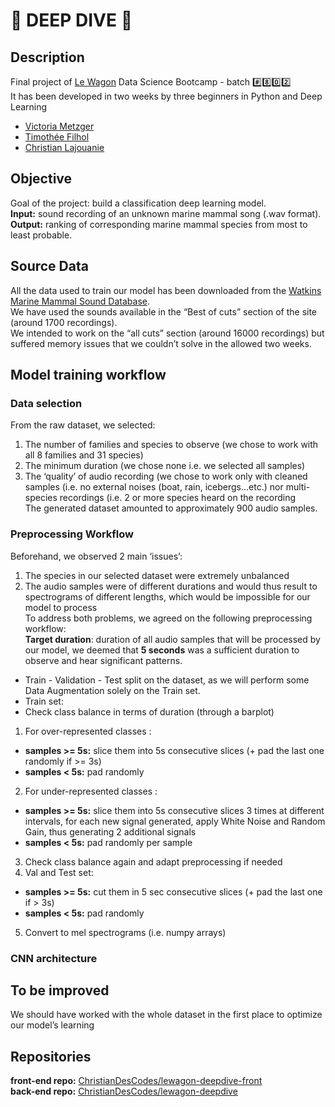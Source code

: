 # :whale: DEEP DIVE :dolphin:  

## Description  
Final project of [Le Wagon](https://www.lewagon.com/) Data Science Bootcamp - batch :hash::eight::zero::two:  
It has been developed in two weeks by three beginners in Python and Deep Learning  
- [Victoria Metzger](https://github.com/VictoriaMetzger)  
- [Timothée Filhol](https://github.com/timfilhol96)  
- [Christian Lajouanie](https://github.com/ChristianDesCodes)  

## Objective  
Goal of the project: build a classification deep learning model.  
**Input:** sound recording of an unknown marine mammal song (.wav format).  
**Output:** ranking of corresponding marine mammal species from most to least probable.  

## Source Data  
All the data used to train our model has been downloaded from the [Watkins Marine Mammal Sound Database](https://cis.whoi.edu/science/B/whalesounds).  
We have used the sounds available in the “Best of cuts” section of the site (around 1700 recordings).  
We intended to work on the “all cuts” section (around 16000 recordings) but suffered memory issues that we couldn’t solve in the allowed two weeks.  
  
## Model training workflow  
  
### Data selection  
From the raw dataset, we selected:  
1. The number of families and species to observe (we chose to work with all 8 families and 31 species)  
2. The minimum duration (we chose none i.e. we selected all samples)  
3. The ‘quality’ of audio recording (we chose to work only with cleaned samples (i.e. no external noises (boat, rain, icebergs…etc.) nor multi-species recordings (i.e. 2 or more species heard on the recording  
The generated dataset amounted to approximately 900 audio samples.  
  
### Preprocessing Workflow  
Beforehand, we observed 2 main ‘issues’:  
1. The species in our selected dataset were extremely unbalanced  
2. The audio samples were of different durations and would thus result to spectrograms of different lengths, which would be impossible for our model to process  
To address both problems, we agreed on the following preprocessing workflow:  
**Target duration**: duration of all audio samples that will be processed by our model, we deemed that **5 seconds** was a sufficient duration to observe and hear significant patterns.  
- Train - Validation - Test split on the dataset, as we will perform some Data Augmentation solely on the Train set.  
- Train set:  
- Check class balance in terms of duration (through a barplot)  

1. For over-represented classes :  
  - **samples >= 5s:** slice them into 5s consecutive slices (+ pad the last one randomly if >= 3s)  
  - **samples < 5s:** pad randomly  
2. For under-represented classes :  
  - **samples >= 5s:** slice them into 5s consecutive slices 3 times at different intervals, for each new signal generated, apply White Noise and Random Gain, thus generating 2 additional signals  
  - **samples < 5s:** pad randomly per sample  
3. Check class balance again and adapt preprocessing if needed  
4. Val and Test set:  
  - **samples >= 5s:** cut them in 5 sec consecutive slices (+ pad the last one if > 3s)  
  - **samples < 5s:** pad randomly  
5. Convert to mel spectrograms (i.e. numpy arrays)  
  
### CNN architecture  
  
## To be improved  
We should have worked with the whole dataset in the first place to optimize our model’s learning  


## Repositories  
**front-end repo:** [ChristianDesCodes/lewagon-deepdive-front](https://github.com/ChristianDesCodes/lewagon-deepdive-front)  
**back-end repo:** [ChristianDesCodes/lewagon-deepdive](https://github.com/ChristianDesCodes/lewagon-deepdive)  
  
